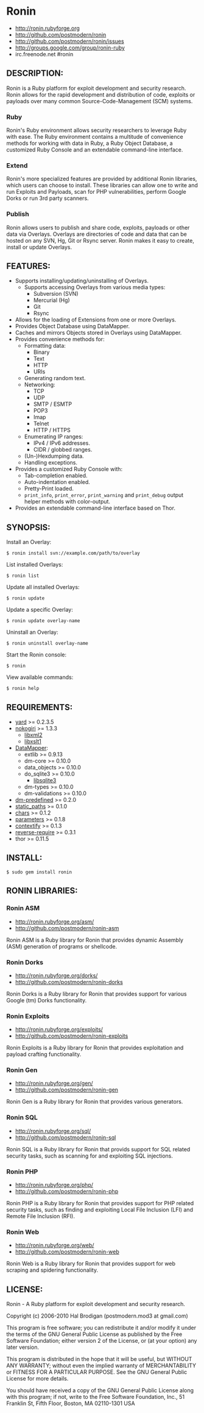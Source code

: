 # Ronin

* http://ronin.rubyforge.org
* http://github.com/postmodern/ronin
* http://github.com/postmodern/ronin/issues
* http://groups.google.com/group/ronin-ruby
* irc.freenode.net #ronin

## DESCRIPTION:

Ronin is a Ruby platform for exploit development and security research.
Ronin allows for the rapid development and distribution of code, exploits
or payloads over many common Source-Code-Management (SCM) systems.

### Ruby

Ronin's Ruby environment allows security researchers to leverage Ruby with
ease. The Ruby environment contains a multitude of convenience methods
for working with data in Ruby, a Ruby Object Database, a customized Ruby
Console and an extendable command-line interface.

### Extend

Ronin's more specialized features are provided by additional Ronin
libraries, which users can choose to install. These libraries can allow
one to write and run Exploits and Payloads, scan for PHP vulnerabilities,
perform Google Dorks  or run 3rd party scanners.

### Publish

Ronin allows users to publish and share code, exploits, payloads or other
data via Overlays. Overlays are directories of code and data that can be
hosted on any SVN, Hg, Git or Rsync server. Ronin makes it easy to create,
install or update Overlays.

## FEATURES:

* Supports installing/updating/uninstalling of Overlays.
  * Supports accessing Overlays from various media types:
    * Subversion (SVN)
    * Mercurial (Hg)
    * Git
    * Rsync
* Allows for the loading of Extensions from one or more Overlays.
* Provides Object Database using DataMapper.
* Caches and mirrors Objects stored in Overlays using DataMapper.
* Provides convenience methods for:
  * Formatting data:
    * Binary
    * Text
    * HTTP
    * URIs
  * Generating random text.
  * Networking:
    * TCP
    * UDP
    * SMTP / ESMTP
    * POP3
    * Imap
    * Telnet
    * HTTP / HTTPS
  * Enumerating IP ranges:
    * IPv4 / IPv6 addresses.
    * CIDR / globbed ranges.
  * (Un-)Hexdumping data.
  * Handling exceptions.
* Provides a customized Ruby Console with:
  * Tab-completion enabled.
  * Auto-indentation enabled.
  * Pretty-Print loaded.
  * `print_info`, `print_error`, `print_warning` and `print_debug`
    output helper methods with color-output.
* Provides an extendable command-line interface based on Thor.

## SYNOPSIS:

Install an Overlay:

    $ ronin install svn://example.com/path/to/overlay

List installed Overlays:

    $ ronin list

Update all installed Overlays:

    $ ronin update

Update a specific Overlay:

    $ ronin update overlay-name

Uninstall an Overlay:

    $ ronin uninstall overlay-name

Start the Ronin console:

    $ ronin

View available commands:

    $ ronin help

## REQUIREMENTS:

* [yard](http://yard.soen.ca/) >= 0.2.3.5
* [nokogiri](http://nokogiri.rubyforge.org/) >= 1.3.3
  * [libxml2](http://xmlsoft.org/)
  * [libxslt1](http://xmlsoft.org/XSLT/)
* [DataMapper](http://datamapper.org/):
  * extlib >= 0.9.13
  * dm-core >= 0.10.0
  * data_objects >= 0.10.0
  * do_sqlite3 >= 0.10.0
    * [libsqlite3](http://sqlite.org/)
  * dm-types >= 0.10.0
  * dm-validations >= 0.10.0
* [dm-predefined](http://dm-predefined.rubyforge.org/) >= 0.2.0
* [static_paths](http://github.com/postmodern/static_paths) >= 0.1.0
* [chars](http://chars.rubyforge.org/) >= 0.1.2
* [parameters](http://parameters.rubyforge.org/) >= 0.1.8
* [contextify](http://contextify.rubyforge.org/) >= 0.1.3
* [reverse-require](http://reverserequire.rubyforge.org/) >= 0.3.1
* thor >= 0.11.5

## INSTALL:

    $ sudo gem install ronin

## RONIN LIBRARIES:

### Ronin ASM

* http://ronin.rubyforge.org/asm/
* http://github.com/postmodern/ronin-asm

Ronin ASM is a Ruby library for Ronin that provides dynamic Assembly (ASM)
generation of programs or shellcode.

### Ronin Dorks

* http://ronin.rubyforge.org/dorks/
* http://github.com/postmodern/ronin-dorks

Ronin Dorks is a Ruby library for Ronin that provides support for various
Google (tm) Dorks functionality.

### Ronin Exploits

* http://ronin.rubyforge.org/exploits/
* http://github.com/postmodern/ronin-exploits

Ronin Exploits is a Ruby library for Ronin that provides exploitation and
payload crafting functionality.

### Ronin Gen

* http://ronin.rubyforge.org/gen/
* http://github.com/postmodern/ronin-gen

Ronin Gen is a Ruby library for Ronin that provides various generators.

### Ronin SQL

* http://ronin.rubyforge.org/sql/
* http://github.com/postmodern/ronin-sql

Ronin SQL is a Ruby library for Ronin that provids support for SQL related
security tasks, such as scanning for and exploiting SQL injections.

### Ronin PHP

* http://ronin.rubyforge.org/php/
* http://github.com/postmodern/ronin-php

Ronin PHP is a Ruby library for Ronin that provides support for PHP related
security tasks, such as finding and exploiting Local File Inclusion (LFI)
and Remote File Inclusion (RFI).

### Ronin Web

* http://ronin.rubyforge.org/web/
* http://github.com/postmodern/ronin-web

Ronin Web is a Ruby library for Ronin that provides support for web
scraping and spidering functionality.

## LICENSE:

Ronin - A Ruby platform for exploit development and security research.

Copyright (c) 2006-2010 Hal Brodigan (postmodern.mod3 at gmail.com)

This program is free software; you can redistribute it and/or modify
it under the terms of the GNU General Public License as published by
the Free Software Foundation; either version 2 of the License, or
(at your option) any later version.

This program is distributed in the hope that it will be useful,
but WITHOUT ANY WARRANTY; without even the implied warranty of
MERCHANTABILITY or FITNESS FOR A PARTICULAR PURPOSE.  See the
GNU General Public License for more details.

You should have received a copy of the GNU General Public License
along with this program; if not, write to the Free Software
Foundation, Inc., 51 Franklin St, Fifth Floor, Boston, MA  02110-1301  USA
